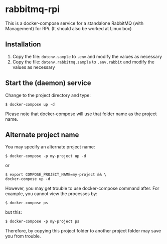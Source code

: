 # rabbitmq-rpi

This is a docker-compose service for a standalone RabbitMQ (with Management) for RPi.
(It should also be worked at Linux box)

## Installation
1. Copy the file: `dotenv.sample` to `.env` and modify the values as necessary
1. Copy the file: `dotenv.rabbitmq.sample` to `.env.rabbit` and modify the values as necessary

## Start the (daemon) service
Change to the project directory and type:
```
$ docker-compose up -d
```
Please note that docker-compose will use that folder name as the project name.  

## Alternate project name
You may specify an alternate project name:
```
$ docker-compose -p my-project up -d
```
or
```
$ export COMPOSE_PROJECT_NAME=my-project && \
docker-compose up -d
```

However, you may get trouble to use docker-compose command after.  For example, you cannot view the processes by:
```
$ docker-compose ps
```
but this:
```
$ docker-compose -p my-project ps
```

Therefore, by copying this project folder to another project folder may save you from trouble.
